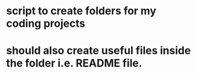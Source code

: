 # script to create folders for my coding projects
# should also create useful files inside the folder i.e. README file.
